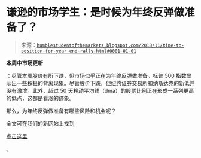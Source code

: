 <!--yml

分类：未分类

日期：2024-05-18 02:35:39

-->

# 谦逊的市场学生：是时候为年终反弹做准备了？

> 来源：[`humblestudentofthemarkets.blogspot.com/2018/11/time-to-position-for-year-end-rally.html#0001-01-01`](https://humblestudentofthemarkets.blogspot.com/2018/11/time-to-position-for-year-end-rally.html#0001-01-01)

**本周中市场更新**

：尽管本周股价有所下跌，但市场似乎正在为年终反弹做准备。标普 500 指数显示出一些积极的背离现象。尽管股价下跌，但纽约证券交易所和纳斯达克的新低并没有激增。此外，超过 50 天移动平均线（dma）的股票比例正在形成一系列更高的低点，这都是看涨的迹象。

那么，为年终反弹做准备有哪些风险和机会呢？

全文可在我们的新网站上找到

[点击这里](https://humblestudentofthemarkets.com/2018/11/14/time-to-position-for-a-year-end-rally/)

。
